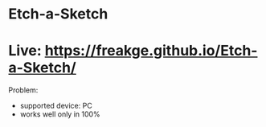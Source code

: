 # Etch-a-Sketch
# Live: https://freakge.github.io/Etch-a-Sketch/

Problem: 
* supported device: PC
* works well only in 100%

